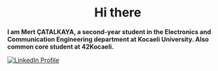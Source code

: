 # &nbsp;<h1 align="center">Hi there </h1>


**I am Mert ÇATALKAYA, a second-year student in the Electronics and Communication Engineering department at Kocaeli University. Also common core student at 42Kocaeli.**

[![LinkedIn Profile](https://img.shields.io/badge/LinkedIn-0077B5?style=for-the-badge&logo=linkedin&logoColor=white)](https://www.linkedin.com/in/mertcatalkaya/)






